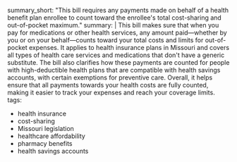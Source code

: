 summary_short: "This bill requires any payments made on behalf of a health benefit plan enrollee to count toward the enrollee's total cost-sharing and out-of-pocket maximum."
summary: |
  This bill makes sure that when you pay for medications or other health services, any amount paid—whether by you or on your behalf—counts toward your total costs and limits for out-of-pocket expenses. It applies to health insurance plans in Missouri and covers all types of health care services and medications that don't have a generic substitute. The bill also clarifies how these payments are counted for people with high-deductible health plans that are compatible with health savings accounts, with certain exemptions for preventive care. Overall, it helps ensure that all payments towards your health costs are fully counted, making it easier to track your expenses and reach your coverage limits.
tags:
  - health insurance
  - cost-sharing
  - Missouri legislation
  - healthcare affordability
  - pharmacy benefits
  - health savings accounts
